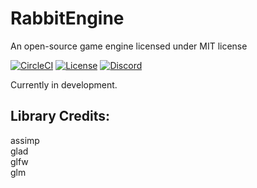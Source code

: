 # RabbitEngine
An open-source game engine licensed under MIT license

[![CircleCI](https://circleci.com/gh/chasedig/RabbitEngine.svg?style=shield)](https://github.com/chasedig/RabbitEngine)
[![License](https://badgen.net/badge/license/MIT/blue)](https://github.com/chasedig/RabbitEngine/blob/master/LICENSE)
[![Discord](https://badgen.net/badge/icon/discord/cyan?icon=discord&label)](https://discord.gg/aqNSNfbBB5)

Currently in development.

## Library Credits:

assimp  
glad   
glfw  
glm  


